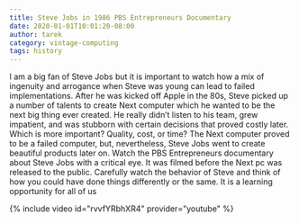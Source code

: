 ```yaml
---
title: Steve Jobs in 1986 PBS Entrepreneurs Documentary
date: 2020-01-01T10:01:20-08:00
author: tarek
category: vintage-computing 
tags: history
---
```

I am a big fan of Steve Jobs but it is important to watch how a mix of ingenuity and arrogance when Steve was young can lead to failed implementations. After he was kicked off Apple in the 80s, Steve picked up a number of talents to create Next computer which he wanted to be the next big thing ever created. He really didn’t listen to his team, grew impatient, and was stubborn with certain decisions that proved costly later. Which is more important? Quality, cost, or time? The Next computer proved to be a failed computer, but, nevertheless, Steve Jobs went to create beautiful products later on. Watch the PBS Entrepreneurs documentary about Steve Jobs with a critical eye. It was filmed before the Next pc was released to the public. Carefully watch the behavior of Steve and think of how you could have done things differently or the same. It is a learning opportunity for all of us

{% include video id="rvvfYRbhXR4" provider="youtube" %}
